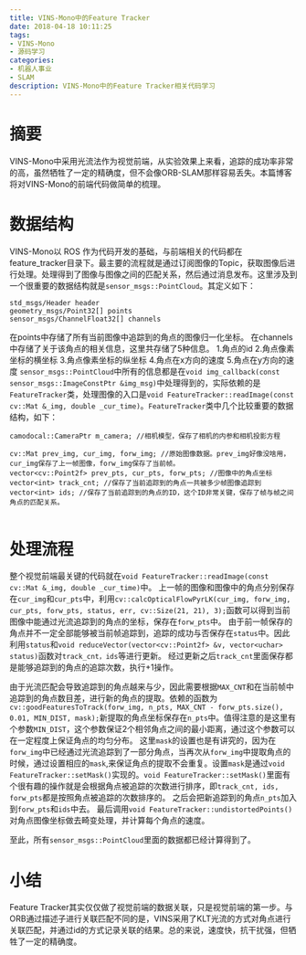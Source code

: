 ```yaml
---
title: VINS-Mono中的Feature Tracker
date: 2018-04-18 10:11:25
tags:
- VINS-Mono
- 源码学习
categories:
- 机器人事业
- SLAM
description: VINS-Mono中的Feature Tracker相关代码学习
---
```

<!-- more -->

# 摘要
VINS-Mono中采用光流法作为视觉前端，从实验效果上来看，追踪的成功率非常的高，虽然牺牲了一定的精确度，但不会像ORB-SLAM那样容易丢失。本篇博客将对VINS-Mono的前端代码做简单的梳理。


# 数据结构
VINS-Mono以 ROS 作为代码开发的基础，与前端相关的代码都在feature_tracker目录下。最主要的流程就是通过订阅图像的Topic，获取图像后进行处理。处理得到了图像与图像之间的匹配关系，然后通过消息发布。这里涉及到一个很重要的数据结构就是`sensor_msgs::PointCloud`。其定义如下：
```
std_msgs/Header header
geometry_msgs/Point32[] points
sensor_msgs/ChannelFloat32[] channels
```
在points中存储了所有当前图像中追踪到的角点的图像归一化坐标。
在channels中存储了关于该角点的相关信息，这里共存储了5种信息。
1.角点的id
2.角点像素坐标的横坐标
3.角点像素坐标的纵坐标
4.角点在x方向的速度
5.角点在y方向的速度
`sensor_msgs::PointCloud`中所有的信息都是在`void img_callback(const sensor_msgs::ImageConstPtr &img_msg)`中处理得到的，实际依赖的是`FeatureTracker`类，处理图像的入口是`void FeatureTracker::readImage(const cv::Mat &_img, double _cur_time)`。`FeatureTracker`类中几个比较重要的数据结构，如下：
```
camodocal::CameraPtr m_camera; //相机模型，保存了相机的内参和相机投影方程

cv::Mat prev_img, cur_img, forw_img; //原始图像数据。prev_img好像没啥用，cur_img保存了上一帧图像，forw_img保存了当前帧。
vector<cv::Point2f> prev_pts, cur_pts, forw_pts; //图像中的角点坐标
vector<int> track_cnt; //保存了当前追踪到的角点一共被多少帧图像追踪到
vector<int> ids; //保存了当前追踪到的角点的ID，这个ID非常关键，保存了帧与帧之间角点的匹配关系。


```


# 处理流程
整个视觉前端最关键的代码就在`void FeatureTracker::readImage(const cv::Mat &_img, double _cur_time)`中。
上一帧的图像和图像中的角点分别保存在`cur_img`和`cur_pts`中，利用`cv::calcOpticalFlowPyrLK(cur_img, forw_img, cur_pts, forw_pts, status, err, cv::Size(21, 21), 3);`函数可以得到当前图像中能通过光流追踪到的角点的坐标，保存在`forw_pts`中。
由于前一帧保存的角点并不一定全部能够被当前帧追踪到，追踪的成功与否保存在`status`中。因此利用`status`和`void reduceVector(vector<cv::Point2f> &v, vector<uchar> status)`函数对`track_cnt，ids`等进行更新。
经过更新之后`track_cnt`里面保存都是能够追踪到的角点的追踪次数，执行+1操作。

由于光流匹配会导致追踪到的角点越来与少，因此需要根据`MAX_CNT`和在当前帧中追踪到的角点数目差，进行新的角点的提取。依赖的函数为`   cv::goodFeaturesToTrack(forw_img, n_pts, MAX_CNT - forw_pts.size(), 0.01, MIN_DIST, mask);`新提取的角点坐标保存在`n_pts`中。值得注意的是这里有个参数`MIN_DIST`，这个参数保证2个相邻角点之间的最小距离，通过这个参数可以在一定程度上保证角点的均匀分布。
这里`mask`的设置也是有讲究的，因为在`forw_img`中已经通过光流追踪到了一部分角点，当再次从`forw_img`中提取角点的时候，通过设置相应的`mask`,来保证角点的提取不会重复。设置`mask`是通过`void FeatureTracker::setMask()`实现的。`void FeatureTracker::setMask()`里面有个很有趣的操作就是会根据角点被追踪的次数进行排序，即`track_cnt, ids, forw_pts`都是按照角点被追踪的次数排序的。
之后会把新追踪到的角点`n_pts`加入到`forw_pts`和`ids`中去。
最后调用`void FeatureTracker::undistortedPoints()`对角点图像坐标做去畸变处理，并计算每个角点的速度。

至此，所有`sensor_msgs::PointCloud`里面的数据都已经计算得到了。

# 小结
Feature Tracker其实仅仅做了视觉前端的数据关联，只是视觉前端的第一步。与ORB通过描述子进行关联匹配不同的是，VINS采用了KLT光流的方式对角点进行关联匹配，并通过id的方式记录关联的结果。总的来说，速度快，抗干扰强，但牺牲了一定的精确度。












